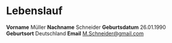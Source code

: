 # Lebenslauf
**Vorname** Müller
**Nachname** Schneider
**Geburtsdatum** 26.01.1990
**Geburtsort** Deutschland
**Email** M.Schneider@gmail.com 